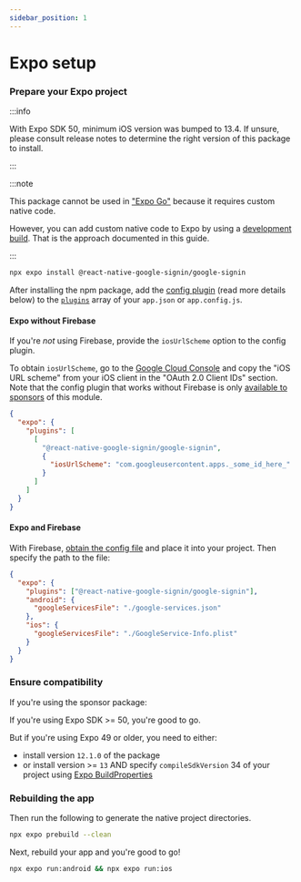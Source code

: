 ```yaml
---
sidebar_position: 1
---
```


# Expo setup

### Prepare your Expo project

:::info

With Expo SDK 50, minimum iOS version was bumped to 13.4. If unsure, please consult release notes to determine the right version of this package to install.

:::

:::note

This package cannot be used in ["Expo Go"](https://docs.expo.dev/workflow/overview/#expo-go-an-optional-tool-for-learning) because it requires custom native code.

However, you can add custom native code to Expo by using a [development build](https://docs.expo.dev/workflow/overview/#development-builds). That is the approach documented in this guide.

:::

```sh
npx expo install @react-native-google-signin/google-signin
```

After installing the npm package, add the [config plugin](https://docs.expo.io/guides/config-plugins/) (read more details below) to the [`plugins`](https://docs.expo.io/versions/latest/config/app/#plugins) array of your `app.json` or `app.config.js`.

#### Expo without Firebase

If you're _not_ using Firebase, provide the `iosUrlScheme` option to the config plugin.

To obtain `iosUrlScheme`, go to the [Google Cloud Console](https://console.cloud.google.com/apis/credentials) and copy the "iOS URL scheme" from your iOS client in the "OAuth 2.0 Client IDs" section. Note that the config plugin that works without Firebase is only [available to sponsors](../install.mdx#accessing-the-private-package-for-sponsors) of this module.

```json title="app.json"
{
  "expo": {
    "plugins": [
      [
        "@react-native-google-signin/google-signin",
        {
          "iosUrlScheme": "com.googleusercontent.apps._some_id_here_"
        }
      ]
    ]
  }
}
```

#### Expo and Firebase

With Firebase, [obtain the config file](./get-config-file) and place it into your project. Then specify the path to the file:

```json title="app.json"
{
  "expo": {
    "plugins": ["@react-native-google-signin/google-signin"],
    "android": {
      "googleServicesFile": "./google-services.json"
    },
    "ios": {
      "googleServicesFile": "./GoogleService-Info.plist"
    }
  }
}
```

### Ensure compatibility

If you're using the sponsor package:

If you're using Expo SDK >= 50, you're good to go.

But if you're using Expo 49 or older, you need to either:

- install version `12.1.0` of the package
- or install version >= `13` AND specify `compileSdkVersion` 34 of your project using [Expo BuildProperties](https://docs.expo.dev/versions/latest/sdk/build-properties/#usage)

### Rebuilding the app

Then run the following to generate the native project directories.

```sh
npx expo prebuild --clean
```

Next, rebuild your app and you're good to go!

```sh
npx expo run:android && npx expo run:ios
```

